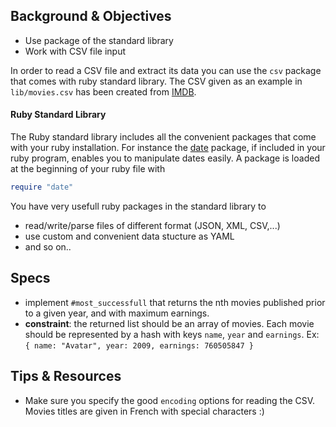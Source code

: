 ## Background & Objectives

- Use package of the standard library
- Work with CSV file input

In order to read a CSV file and extract its data you can use the `csv` package that comes with ruby standard library.
The CSV given as an example in `lib/movies.csv` has been created from [IMDB](http://www.imdb.com/boxoffice/alltimegross).

#### Ruby Standard Library

The Ruby standard library includes all the convenient packages that come with your ruby installation. For instance the [date](http://www.ruby-doc.org/stdlib-2.1.2/libdoc/date/rdoc/Date.html) package, if included in your ruby program, enables you to manipulate dates easily. A package is loaded at the beginning of your ruby file with

```ruby
require "date"
```

You have very usefull ruby packages in the standard library to

- read/write/parse files of different format (JSON, XML, CSV,...)
- use custom and convenient data stucture as YAML
- and so on..

## Specs

- implement `#most_successfull` that returns the nth movies published prior to a given year, and with maximum earnings.
- **constraint**: the returned list should be an array of movies. Each movie should be represented by a hash with keys `name`, `year` and `earnings`. Ex: `{ name: "Avatar", year: 2009, earnings: 760505847 }`

## Tips & Resources

- Make sure you specify the good `encoding` options for reading the CSV.
Movies titles are given in French with special characters :)